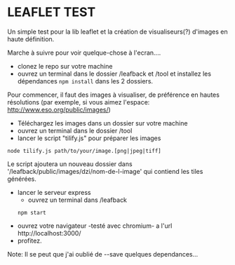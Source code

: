 # LEAFLET TEST
Un simple test pour la lib leaflet et la création de visualiseurs(?) d'images en haute définition.

Marche à suivre pour voir quelque-chose à l'ecran....
* clonez le repo sur votre machine
* ouvrez un terminal dans le dossier /leafback et /tool et installez les dépendances 
```npm install```
dans les 2 dossiers.

Pour commencer, il faut des images à visualiser, de préférence en hautes résolutions (par exemple, si vous aimez l'espace: http://www.eso.org/public/images/)
* Téléchargez les images dans un dossier sur votre machine
* ouvrez un terminal dans le dossier /tool
* lancer le script "tilify.js" pour préparer les images
```
node tilify.js path/to/your/image.[png|jpeg|tiff]
```
Le script ajoutera un nouveau dossier dans '/leafback/public/images/dzi/nom-de-l-image' qui contiend les tiles générées.
* lancer le serveur express 
  * ouvrez un terminal dans /leafback
  ```
  npm start
  ```
* ouvrez votre navigateur -testé avec chromium- a l'url http://localhost:3000/ 
* profitez.

Note:
  Il se peut que j'ai oublié de --save quelques dependances... 
